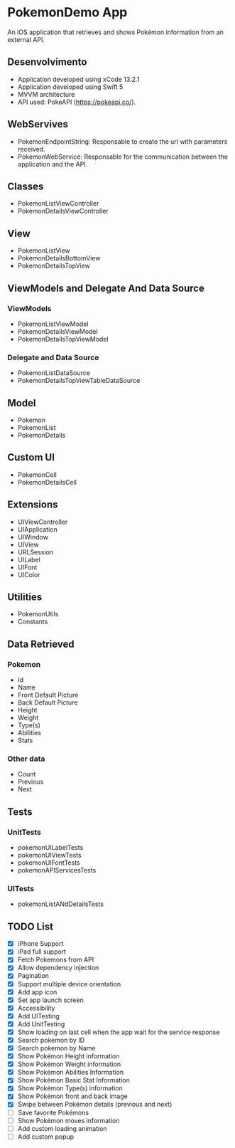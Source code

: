 # PokemonDemo App

An iOS application that retrieves and shows Pokémon information from an external API.

## Desenvolvimento

- Application developed using xCode 13.2.1
- Application developed using Swift 5 
- MVVM architecture
- API used: PokeAPI (https://pokeapi.co/).

## WebServives

- PokemonEndpointString: Responsable to create the url with parameters received.
- PokemonWebService: Responsable for the communication between the application and the API.

## Classes

- PokemonListViewController
- PokemonDetailsViewController

## View

- PokemonListView
- PokemonDetailsBottomView
- PokemonDetailsTopView

## ViewModels and Delegate And Data Source

### ViewModels

- PokemonListViewModel
- PokemonDetailsViewModel
- PokemonDetailsTopViewModel

### Delegate and Data Source

- PokemonListDataSource
- PokemonDetailsTopViewTableDataSource

## Model

- Pokemon
- PokemonList
- PokemonDetails

## Custom UI

- PokemonCell
- PokemonDetailsCell

## Extensions

- UIViewController
- UIApplication
- UIWindow
- UIView
- URLSession
- UILabel
- UIFont
- UIColor

## Utilities

- PokemonUtils
- Constants

## Data Retrieved

### Pokemon

- Id
- Name
- Front Default Picture
- Back Default Picture
- Height
- Weight
- Type(s)
- Abilities
- Stats

### Other data

- Count
- Previous
- Next

## Tests

### UnitTests

- pokemonUILabelTests
- pokemonUIViewTests
- pokemonUIFontTests
- pokemonAPIServicesTests

### UITests

- pokemonListANdDetailsTests

## TODO List

- [x] iPhone Support
- [x] iPad full support
- [x] Fetch Pokemons from API
- [x] Allow dependency injection
- [x] Pagination
- [x] Support multiple device orientation
- [x] Add app icon
- [x] Set app launch screen
- [x] Accessibility
- [x] Add UITesting
- [x] Add UnitTesting
- [x] Show loading on last cell when the app wait for the service response
- [x] Search pokemon by ID
- [x] Search pokemon by Name
- [x] Show Pokémon Height information
- [x] Show Pokémon Weight information
- [x] Show Pokémon Abilities Information
- [x] Show Pokémon Basic Stat Information
- [x] Show Pokémon Type(s) information
- [x] Show Pokémon front and back image
- [x] Swipe between Pokémon details (previous and next)
- [ ] Save favorite Pokémons
- [ ] Show Pokémon moves information
- [ ] Add custom loading animation 
- [ ] Add custom popup
